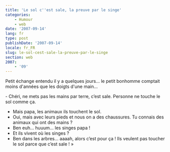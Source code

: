 ```yaml
---
title: 'Le sol c''est sale, la preuve par le singe'
categories:
    - Humour
    - web
date: '2007-09-14'
lang: fr
type: post
publishDate: '2007-09-14'
locale: fr_FR
slug: le-sol-cest-sale-la-preuve-par-le-singe
section: web
2007:
    - '09'
---
```


Petit échange entendu il y a quelques jours… le petit bonhomme comptait moins d'années que les doigts d'une main…

<!--more-->- Chéri, ne mets pas les mains par terre, c’est sale. Personne ne touche le sol comme ça.
- Mais papa, les animaux ils touchent le sol.
- Oui, mais avec leurs pieds et nous on a des chaussures. Tu connais des animaux qui ont des mains&nbsp;?
- Ben euh… huuum… les singes papa&nbsp;!
- Et ils vivent où les singes&nbsp;?
- Ben dans les arbres… aaaah, alors c’est pour ça&nbsp;! Ils veulent pas toucher le sol parce que c’est sale&nbsp;!&nbsp;»